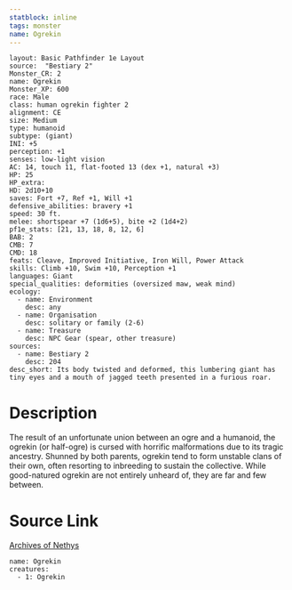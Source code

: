 ```yaml
---
statblock: inline
tags: monster
name: Ogrekin
---
```

```statblock
layout: Basic Pathfinder 1e Layout
source:  "Bestiary 2"
Monster_CR: 2
name: Ogrekin
Monster_XP: 600
race: Male
class: human ogrekin fighter 2
alignment: CE
size: Medium
type: humanoid
subtype: (giant)
INI: +5
perception: +1
senses: low-light vision
AC: 14, touch 11, flat-footed 13 (dex +1, natural +3)
HP: 25
HP_extra: 
HD: 2d10+10
saves: Fort +7, Ref +1, Will +1
defensive_abilities: bravery +1
speed: 30 ft.
melee: shortspear +7 (1d6+5), bite +2 (1d4+2)
pf1e_stats: [21, 13, 18, 8, 12, 6]
BAB: 2
CMB: 7
CMD: 18
feats: Cleave, Improved Initiative, Iron Will, Power Attack
skills: Climb +10, Swim +10, Perception +1
languages: Giant
special_qualities: deformities (oversized maw, weak mind)
ecology:
  - name: Environment
    desc: any
  - name: Organisation
    desc: solitary or family (2-6)
  - name: Treasure
    desc: NPC Gear (spear, other treasure)
sources:
  - name: Bestiary 2
    desc: 204
desc_short: Its body twisted and deformed, this lumbering giant has tiny eyes and a mouth of jagged teeth presented in a furious roar.
```
# Description
The result of an unfortunate union between an ogre and a humanoid, the ogrekin (or half-ogre) is cursed with horrific malformations due to its tragic ancestry. Shunned by both parents, ogrekin tend to form unstable clans of their own, often resorting to inbreeding to sustain the collective. While good-natured ogrekin are not entirely unheard of, they are far and few between.
# Source Link
[Archives of Nethys](https://aonprd.com/MonsterDisplay.aspx?ItemName=Ogrekin)
```encounter-table
name: Ogrekin
creatures:
  - 1: Ogrekin
```
